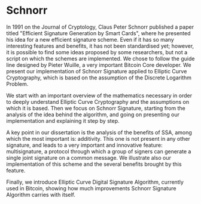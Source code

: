 # Schnorr

In 1991 on the Journal of Cryptology, Claus Peter Schnorr published a paper titled "Efficient Signature Generation by Smart Cards", where he presented his idea for a new efficient signature scheme.
Even if it has so many interesting features and benefits, it has not been standardised yet; however, it is possible to find some ideas proposed by some researchers, but not a script on which the schemes are implemented. We chose to follow the guide line designed by Pieter Wuille, a very important Bitcoin Core developer.
We present our implementation of Schnorr Signature applied to Elliptic Curve Cryptography, which is based on the assumption of the Discrete Logarithm Problem. 

We start with an important overview of the mathematics necessary in order to deeply understand Elliptic Curve Cryptography and the assumptions on which it is based. Then we focus on Schnorr Signature, starting from the analysis of the idea behind the algorithm, and going on presenting our implementation and explaining it step by step. 

A key point in our dissertation is the analysis of the benefits of SSA, among which the most important is: additivity. This one is not present in any other signature, and leads to a very important and innovative feature: multisignature, a protocol through which a group of signers can generate a single joint signature on a common message.
We illustrate also our implementation of this scheme and the several benefits brought by this feature.

Finally, we introduce Elliptic Curve Digital Signature Algorithm, currently used in Bitcoin, showing how much improvements Schnorr Signature Algorithm carries with itself.
